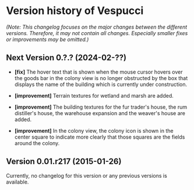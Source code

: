 # Version history of Vespucci

_(Note: This changelog focuses on the major changes between the different
versions. Therefore, it may not contain all changes. Especially smaller fixes or
improvements may be omitted.)_

## Next Version 0.?.? (2024-02-??)

* __[fix]__
  The hover text that is shown when the mouse cursor hovers over the goods bar
  in the colony view is no longer obstructed by the box that displays the name
  of the building which is currently under construction.

* __[improvement]__
  Terrain textures for wetland and marsh are added.

* __[improvement]__
  The building textures for the fur trader's house, the rum distiller's house,
  the warehouse expansion and the weaver's house are added.

* __[improvement]__
  In the colony view, the colony icon is shown in the center square to indicate
  more clearly that those squares are the fields around the colony.

## Version 0.01.r217 (2015-01-26)

Currently, no changelog for this version or any previous versions is available.
